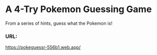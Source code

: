 # A 4-Try Pokemon Guessing Game

From a series of hints, guess what the Pokemon is!

### URL:
https://pokeguessr-556b1.web.app/
